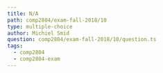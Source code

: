 ```yaml
---
title: N/A
path: comp2804/exam-fall-2018/10
type: multiple-choice
author: Michiel Smid
question: comp2804/exam-fall-2018/10/question.ts
tags:
  - comp2804
  - comp2804-exam
---
```

